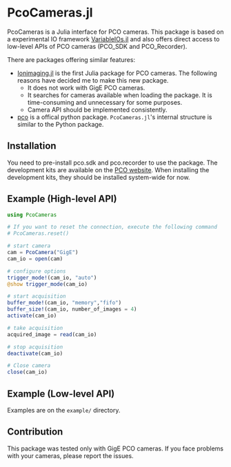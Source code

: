 # PcoCameras.jl

PcoCameras is a Julia interface for PCO cameras.
This package is based on a experimental IO framework [VariableIOs.jl](https://github.com/ehgus/VariableIOs.jl) and also offers direct access to low-level APIs of PCO cameras (PCO_SDK and PCO_Recorder).

There are packages offering similar features:
- [Ionimaging.jl](https://gitlab.com/mnkmr/Ionimaging.jl) is the first Julia package for PCO cameras. The following reasons have decided me to make this new package.
    - It does not work with GigE PCO cameras.
    - It searches for cameras available when loading the package. It is time-consuming and unnecessary for some purposes.
    - Camera API should be implemented consistently.
- [pco](https://pypi.org/project/pco/) is a offical python package. `PcoCameras.jl`'s internal structure is similar to the Python package.

## Installation

You need to pre-install pco.sdk and pco.recorder to use the package. The development kits are available on the [PCO website](https://www.pco-imaging.com/).
When installing the development kits, they should be installed system-wide for now.

## Example (High-level API)

```Julia
using PcoCameras

# If you want to reset the connection, execute the following command
# PcoCameras.reset()

# start camera
cam = PcoCamera("GigE")
cam_io = open(cam)

# configure options
trigger_mode!(cam_io, "auto")
@show trigger_mode(cam_io)

# start acquisition
buffer_mode!(cam_io, "memory","fifo")
buffer_size!(cam_io, number_of_images = 4)
activate(cam_io)

# take acquisition
acquired_image = read(cam_io)

# stop acquisition
deactivate(cam_io)

# Close camera
close(cam_io)
```

## Example (Low-level API)

Examples are on the `example/` directory.


## Contribution

This package was tested only with GigE PCO cameras. If you face problems with your cameras, please report the issues.
